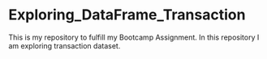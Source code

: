 # Exploring_DataFrame_Transaction
This is my repository to fulfill my Bootcamp Assignment. In this repository I am exploring transaction dataset.
